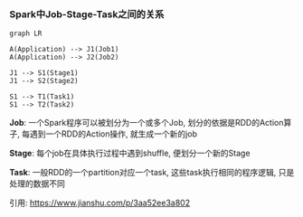 ### Spark中Job-Stage-Task之间的关系

```mermaid
graph LR

A(Application) --> J1(Job1)
A(Application) --> J2(Job2)

J1 --> S1(Stage1)
J1 --> S2(Stage2)

S1 --> T1(Task1)
S1 --> T2(Task2)

```

**Job**: 一个Spark程序可以被划分为一个或多个Job, 划分的依据是RDD的Action算子, 
每遇到一个RDD的Action操作, 就生成一个新的job

**Stage**: 每个job在具体执行过程中遇到shuffle, 便划分一个新的Stage

**Task**: 一般RDD的一个partition对应一个task, 这些task执行相同的程序逻辑, 只是处理的数据不同


引用: https://www.jianshu.com/p/3aa52ee3a802



